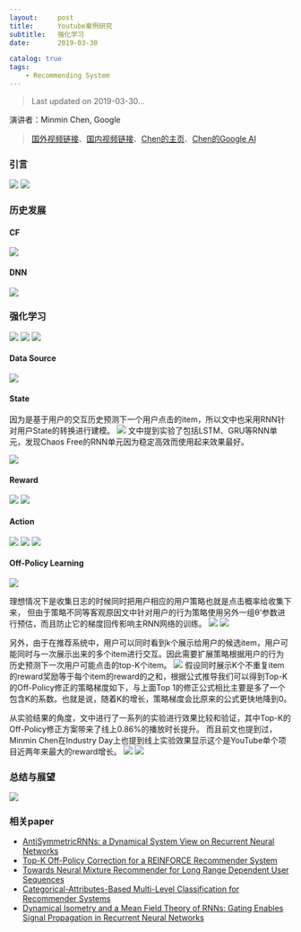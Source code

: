 ```yaml
---
layout:     post
title:      Youtube案例研究
subtitle:   强化学习
date:       2019-03-30

catalog: true
tags:
    - Recommending System
---
```


> Last updated on 2019-03-30...

演讲者：Minmin Chen, Google

> [国外视频链接](http://t.cn/EJFyMBk)、[国内视频链接](https://www.bilibili.com/video/av47720781)、[Chen的主页](https://www.cse.wustl.edu/~mchen/)、[Chen的Google AI](https://ai.google/research/people/106011)

### 引言

![](/img/post/20190330/1.png)
![](/img/post/20190330/2.png)

### 历史发展

#### CF

![](/img/post/20190330/3.png)

#### DNN

![](/img/post/20190330/4.png)

### 强化学习

![](/img/post/20190330/5.png)
![](/img/post/20190330/6.png)
![](/img/post/20190330/7.png)

#### Data Source

![](/img/post/20190330/8.png)

#### State

因为是基于用户的交互历史预测下一个用户点击的item，所以文中也采用RNN针对用户State的转换进行建模。
![](/img/post/20190330/9.png)
文中提到实验了包括LSTM、GRU等RNN单元，发现Chaos Free的RNN单元因为稳定高效而使用起来效果最好。

![](/img/post/20190330/10.png)

#### Reward

![](/img/post/20190330/11.png)
![](/img/post/20190330/12.png)

#### Action

![](/img/post/20190330/13.png)
![](/img/post/20190330/14.png)
![](/img/post/20190330/15.png)

#### Off-Policy Learning

![](/img/post/20190330/16.png)

理想情况下是收集日志的时候同时把用户相应的用户策略也就是点击概率给收集下来，
但由于策略不同等客观原因文中针对用户的行为策略使用另外一组θ'参数进行预估，而且防止它的梯度回传影响主RNN网络的训练。
![](/img/post/20190330/21.png)
![](/img/post/20190330/17.png)

另外，由于在推荐系统中，用户可以同时看到k个展示给用户的候选item，用户可能同时与一次展示出来的多个item进行交互。因此需要扩展策略根据用户的行为历史预测下一次用户可能点击的top-K个item。
![](/img/post/20190330/22.png)
假设同时展示K个不重复item的reward奖励等于每个item的reward的之和，根据公式推导我们可以得到Top-K的Off-Policy修正的策略梯度如下，与上面Top 1的修正公式相比主要是多了一个包含K的系数。也就是说，随着K的增长，策略梯度会比原来的公式更快地降到0。

从实验结果的角度，文中进行了一系列的实验进行效果比较和验证，其中Top-K的Off-Policy修正方案带来了线上0.86%的播放时长提升。
而且前文也提到过，Minmin Chen在Industry Day上也提到线上实验效果显示这个是YouTube单个项目近两年来最大的reward增长。
![](/img/post/20190330/18.png)
![](/img/post/20190330/19.png)

### 总结与展望

![](/img/post/20190330/20.png)

### 相关paper

- [AntiSymmetricRNNs: a Dynamical System View on Recurrent Neural Networks](https://ai.google/research/pubs/pub47825)
- [Top-K Off-Policy Correction for a REINFORCE Recommender System](https://ai.google/research/pubs/pub47647)
- [Towards Neural Mixture Recommender for Long Range Dependent User Sequences](https://ai.google/research/pubs/pub47954)
- [Categorical-Attributes-Based Multi-Level Classification for Recommender Systems](https://ai.google/research/pubs/pub47630)
- [Dynamical Isometry and a Mean Field Theory of RNNs: Gating Enables Signal Propagation in Recurrent Neural Networks](https://ai.google/research/pubs/pub47086)
